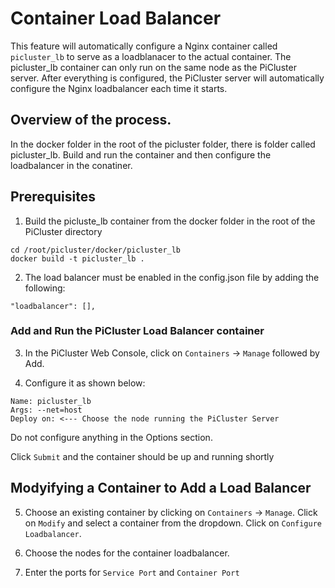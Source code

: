 # Container Load Balancer

This feature will automatically configure a Nginx container called ```picluster_lb``` to serve as a loadblanacer to the actual container. The picluster_lb container can only run on the same node as the PiCluster server. After everything is configured, the PiCluster server will automatically configure the Nginx loadbalancer each time it starts.

## Overview of the process.

In the docker folder in the root of the picluster folder, there is folder called picluster_lb. Build and run the container and then configure the loadbalancer in the conatiner.

## Prerequisites

1. Build the picluste_lb container from the docker folder in the root of the PiCluster directory

```
cd /root/picluster/docker/picluster_lb
docker build -t picluster_lb .
```

2. The load balancer must be enabled in the config.json file by adding the following:

  ```
  "loadbalancer": [],
  ```

  ### Add and Run the PiCluster Load Balancer container 

3. In the PiCluster Web Console, click on ```Containers``` -> ```Manage```  followed by Add.

4. Configure it as shown below:

```
Name: picluster_lb
Args: --net=host
Deploy on: <--- Choose the node running the PiCluster Server
```
Do not configure anything in the Options section. 

Click ```Submit``` and the container should be up and running shortly

## Modyifying a Container to Add a Load Balancer 

5. Choose an existing container by clicking on ```Containers``` -> ```Manage```. Click on ```Modify``` and select a container from the dropdown. Click on ```Configure Loadbalancer```. 

6. Choose the nodes for the container loadbalancer.

7. Enter the ports for ```Service Port``` and ```Container Port```